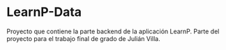 # LearnP-Data
Proyecto que contiene la parte backend de la aplicación LearnP. Parte del proyecto para el trabajo final de grado de Julián Villa.
